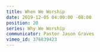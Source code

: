```yaml
---
title: When We Worship
date: 2019-12-05 04:00:00 -08:00
position: 20
series: Why We Worship
communicator: Pastor Jason Graves
vimeo_id: 376839423
---
```


